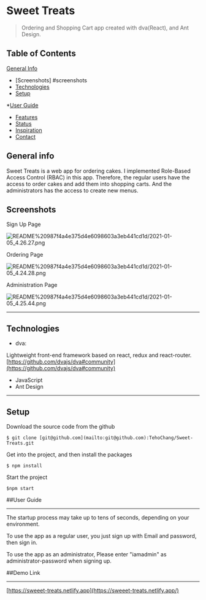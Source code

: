 # Sweet Treats
>Ordering and Shopping Cart app created with dva(React), and Ant Design.

## Table of Contents
[General Info](#general-info)
* [Screenshots] #screenshots
* [Technologies](#technologies)
* [Setup](#setup)

*[User Guide](user-guide)
* [Features](#features)
* [Status](#status)
* [Inspiration](#inspiration)
* [Contact](#contact)

## General info
Sweet Treats is a web app for ordering cakes. I implemented Role-Based Access Control (RBAC) in this app. Therefore, the regular users have the access to order cakes and add them into shopping carts. And the administrators has the access to create new menus.

## Screenshots

Sign Up Page

![README%20987f4a4e375d4e6098603a3eb441cd1d/2021-01-05_4.26.27.png](README%20987f4a4e375d4e6098603a3eb441cd1d/2021-01-05_4.26.27.png)

Ordering Page

![README%20987f4a4e375d4e6098603a3eb441cd1d/2021-01-05_4.24.28.png](README%20987f4a4e375d4e6098603a3eb441cd1d/2021-01-05_4.24.28.png)

Administration Page

![README%20987f4a4e375d4e6098603a3eb441cd1d/2021-01-05_4.25.44.png](README%20987f4a4e375d4e6098603a3eb441cd1d/2021-01-05_4.25.44.png)

---

## Technologies
* dva: 

Lightweight front-end framework based on react, redux and react-router.
[https://github.com/dvajs/dva#community](https://github.com/dvajs/dva#community)
* JavaScript
* Ant Design

---

## Setup

Download the source code from the github

`$ git clone [git@github.com](mailto:git@github.com):TehoChang/Sweet-Treats.git`

Get into the project, and then install the packages

`$ npm install`

Start the project

`$npm start`

##User Guide

---

The startup process may take up to tens of seconds, depending on your environment.

To use the app as a regular user, you just sign up with Email and password, then sign in.

To use the app as an administrator, Please enter "iamadmin" as  administrator-password when signing up.

##Demo Link

---

[https://sweeet-treats.netlify.app](https://sweeet-treats.netlify.app/)
